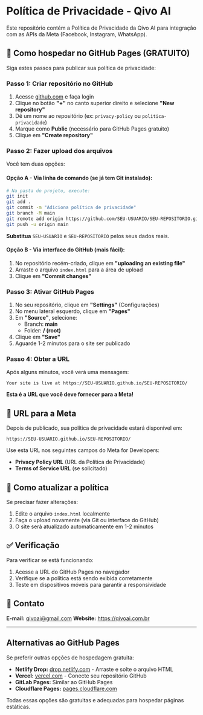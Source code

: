 # Política de Privacidade - Qivo AI

Este repositório contém a Política de Privacidade da Qivo AI para integração com as APIs da Meta (Facebook, Instagram, WhatsApp).

## 🚀 Como hospedar no GitHub Pages (GRATUITO)

Siga estes passos para publicar sua política de privacidade:

### Passo 1: Criar repositório no GitHub

1. Acesse [github.com](https://github.com) e faça login
2. Clique no botão **"+"** no canto superior direito e selecione **"New repository"**
3. Dê um nome ao repositório (ex: `privacy-policy` ou `politica-privacidade`)
4. Marque como **Public** (necessário para GitHub Pages gratuito)
5. Clique em **"Create repository"**

### Passo 2: Fazer upload dos arquivos

Você tem duas opções:

#### Opção A - Via linha de comando (se já tem Git instalado):

```bash
# Na pasta do projeto, execute:
git init
git add .
git commit -m "Adiciona política de privacidade"
git branch -M main
git remote add origin https://github.com/SEU-USUARIO/SEU-REPOSITORIO.git
git push -u origin main
```

**Substitua** `SEU-USUARIO` e `SEU-REPOSITORIO` pelos seus dados reais.

#### Opção B - Via interface do GitHub (mais fácil):

1. No repositório recém-criado, clique em **"uploading an existing file"**
2. Arraste o arquivo `index.html` para a área de upload
3. Clique em **"Commit changes"**

### Passo 3: Ativar GitHub Pages

1. No seu repositório, clique em **"Settings"** (Configurações)
2. No menu lateral esquerdo, clique em **"Pages"**
3. Em **"Source"**, selecione:
   - Branch: **main**
   - Folder: **/ (root)**
4. Clique em **"Save"**
5. Aguarde 1-2 minutos para o site ser publicado

### Passo 4: Obter a URL

Após alguns minutos, você verá uma mensagem:

```
Your site is live at https://SEU-USUARIO.github.io/SEU-REPOSITORIO/
```

**Esta é a URL que você deve fornecer para a Meta!**

## 📝 URL para a Meta

Depois de publicado, sua política de privacidade estará disponível em:

```
https://SEU-USUARIO.github.io/SEU-REPOSITORIO/
```

Use esta URL nos seguintes campos do Meta for Developers:
- **Privacy Policy URL** (URL da Política de Privacidade)
- **Terms of Service URL** (se solicitado)

## 🔄 Como atualizar a política

Se precisar fazer alterações:

1. Edite o arquivo `index.html` localmente
2. Faça o upload novamente (via Git ou interface do GitHub)
3. O site será atualizado automaticamente em 1-2 minutos

## ✅ Verificação

Para verificar se está funcionando:

1. Acesse a URL do GitHub Pages no navegador
2. Verifique se a política está sendo exibida corretamente
3. Teste em dispositivos móveis para garantir a responsividade

## 📧 Contato

**E-mail:** qivoai@gmail.com
**Website:** https://qivoai.com.br

---

## Alternativas ao GitHub Pages

Se preferir outras opções de hospedagem gratuita:

- **Netlify Drop:** [drop.netlify.com](https://app.netlify.com/drop) - Arraste e solte o arquivo HTML
- **Vercel:** [vercel.com](https://vercel.com) - Conecte seu repositório GitHub
- **GitLab Pages:** Similar ao GitHub Pages
- **Cloudflare Pages:** [pages.cloudflare.com](https://pages.cloudflare.com)

Todas essas opções são gratuitas e adequadas para hospedar páginas estáticas.

